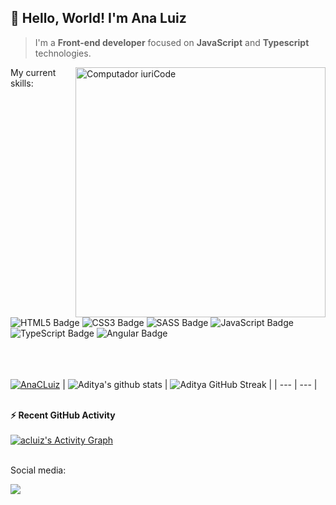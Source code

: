 ## 👋  Hello, World! I'm Ana Luiz</strong>

>  I'm a <strong>Front-end developer</strong> focused on <strong>JavaScript</strong> and <strong>Typescript</strong> technologies.

<img src="https://raw.githubusercontent.com/MicaelliMedeiros/micaellimedeiros/master/image/computer-illustration.png" min-width="400px" max-width="400px" width="400px" align="right" alt="Computador iuriCode">

<p>My current skills:</p>
<div>
<img alt="HTML5 Badge" src="https://img.shields.io/badge/HTML5-E34F26?style=for-the-badge&logo=html5&logoColor=white">
<img alt="CSS3 Badge" src="https://img.shields.io/badge/CSS3-1572B6?style=for-the-badge&logo=css3&logoColor=white">
<img alt="SASS Badge" src="https://img.shields.io/badge/Sass-CC6699?style=for-the-badge&logo=sass&logoColor=white">
<img alt="JavaScript Badge" src="https://img.shields.io/badge/JavaScript-F7DF1E?style=for-the-badge&logo=javascript&logoColor=black">
<img alt="TypeScript Badge" src="https://img.shields.io/badge/TypeScript-007ACC?style=for-the-badge&logo=typescript&logoColor=white">
<img alt="Angular Badge" src="https://img.shields.io/badge/Angular-DD0031?style=for-the-badge&logo=angular&logoColor=white">
</div>
<br/><br/><br/>

[![AnaCLuiz](https://github-readme-stats.vercel.app/api/top-langs/?username=AnaCLuiz&hide=html&layout=compact&theme=tokyonight)](https://github.com/AnaCLuiz/)
| ![Aditya's github stats](https://github-readme-stats.vercel.app/api?username=acluiz&show_icons=true&theme=tokyonight) | ![Aditya GitHub Streak](https://github-readme-streak-stats.herokuapp.com/?user=acluiz&theme=tokyonight) |
| --- | --- |

</br>

<summary><b>⚡ Recent GitHub Activity</b></summary>
<br/>
<a href="https://github.com/acluiz"><img alt="acluiz's Activity Graph" src="https://activity-graph.herokuapp.com/graph?username=acluiz&custom_title=acluiz's%20Contribution%20Graph&theme=react-dark" /></a>
<br/>

</br>

<p>Social media:</p>
<p align="left">
<a href="https://www.linkedin.com/in/ana-luiz-6b5737168/" target="_blank" alt="Linkedin Badge">
<img src="https://img.shields.io/badge/-Linkedin-0e76a8?style=flat-square&logo=Linkedin&logoColor=white&link=https://www.linkedin.com/in/ana-luiz-6b5737168/" /></a>
